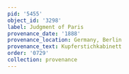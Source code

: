 ```yaml
---
pid: '5455'
object_id: '3298'
label: Judgment of Paris
provenance_date: '1888'
provenance_location: Germany, Berlin
provenance_text: Kupferstichkabinett
order: '0729'
collection: provenance
---
```

